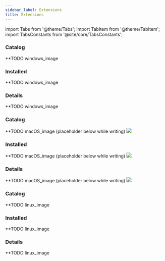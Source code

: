 ```yaml
---
sidebar_label: Extensions
title: Extensions
---
```


import Tabs from '@theme/Tabs';
import TabItem from '@theme/TabItem';
import TabsConstants from '@site/core/TabsConstants';

<Tabs groupId="os" defaultValue={TabsConstants.defaultOs}>
<TabItem value="Windows">

### Catalog

**TODO windows_image

### Installed

**TODO windows_image

### Details

**TODO windows_image

</TabItem>
<TabItem value="macOS">

### Catalog

**TODO macOS_image (placeholder below while writing)
![](https://suse-rancher-media.s3.us-east-1.amazonaws.com/desktop/1.9-tech-preview/how-to/macOS_ExtensionsCatalog.png)

### Installed

**TODO macOS_image (placeholder below while writing)
![](https://suse-rancher-media.s3.us-east-1.amazonaws.com/desktop/1.9-tech-preview/how-to/macOS_ExtensionsInstalled.png)

### Details

**TODO macOS_image (placeholder below while writing)
![](https://suse-rancher-media.s3.us-east-1.amazonaws.com/desktop/1.9-tech-preview/how-to/macOS_ExtensionsDetails.png)

</TabItem>
<TabItem value="Linux">

### Catalog

**TODO linux_image

### Installed

**TODO linux_image

### Details

**TODO linux_image

</TabItem>
</Tabs>
